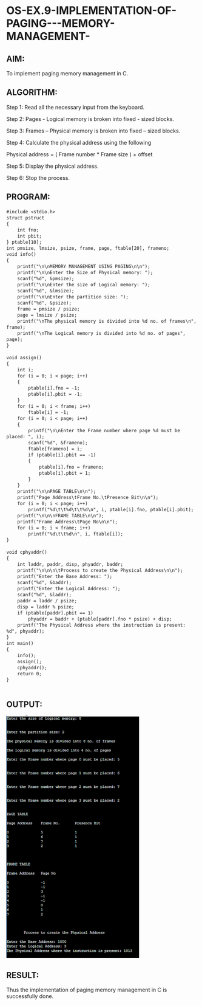# OS-EX.9-IMPLEMENTATION-OF-PAGING---MEMORY-MANAGEMENT-

## AIM:
To implement paging memory management in C.

## ALGORITHM:
Step 1: Read all the necessary input from the keyboard.

Step 2: Pages - Logical memory is broken into fixed - sized blocks.

Step 3: Frames – Physical memory is broken into fixed – sized blocks.

Step 4: Calculate the physical address using the following

Physical address = ( Frame number * Frame size ) + offset

Step 5: Display the physical address.

Step 6: Stop the process.
## PROGRAM:
~~~
#include <stdio.h>
struct pstruct
{
    int fno;
    int pbit;
} ptable[10];
int pmsize, lmsize, psize, frame, page, ftable[20], frameno;
void info()
{
    printf("\n\nMEMORY MANAGEMENT USING PAGING\n\n");
    printf("\n\nEnter the Size of Physical memory: ");
    scanf("%d", &pmsize);
    printf("\n\nEnter the size of Logical memory: ");
    scanf("%d", &lmsize);
    printf("\n\nEnter the partition size: ");
    scanf("%d", &psize);
    frame = pmsize / psize;
    page = lmsize / psize;
    printf("\nThe physical memory is divided into %d no. of frames\n", frame);
    printf("\nThe Logical memory is divided into %d no. of pages", page);
}

void assign()
{
    int i;
    for (i = 0; i < page; i++)
    {
        ptable[i].fno = -1;
        ptable[i].pbit = -1;
    }
    for (i = 0; i < frame; i++)
        ftable[i] = -1;
    for (i = 0; i < page; i++)
    {
        printf("\n\nEnter the Frame number where page %d must be placed: ", i);
        scanf("%d", &frameno);
        ftable[frameno] = i;
        if (ptable[i].pbit == -1)
        {
            ptable[i].fno = frameno;
            ptable[i].pbit = 1;
        }
    }
    printf("\n\nPAGE TABLE\n\n");
    printf("Page Address\tFrame No.\tPresence Bit\n\n");
    for (i = 0; i < page; i++)
        printf("%d\t\t%d\t\t%d\n", i, ptable[i].fno, ptable[i].pbit);
    printf("\n\n\nFRAME TABLE\n\n");
    printf("Frame Address\tPage No\n\n");
    for (i = 0; i < frame; i++)
        printf("%d\t\t%d\n", i, ftable[i]);
}

void cphyaddr()
{
    int laddr, paddr, disp, phyaddr, baddr;
    printf("\n\n\n\tProcess to create the Physical Address\n\n");
    printf("Enter the Base Address: ");
    scanf("%d", &baddr);
    printf("Enter the Logical Address: ");
    scanf("%d", &laddr);
    paddr = laddr / psize;
    disp = laddr % psize;
    if (ptable[paddr].pbit == 1)
        phyaddr = baddr + (ptable[paddr].fno * psize) + disp;
    printf("The Physical Address where the instruction is present: %d", phyaddr);
}
int main()
{
    info();
    assign();
    cphyaddr();
    return 0;
}


~~~
## OUTPUT:
![p](a.png)
## RESULT:
Thus the implementation of paging memory management in C is successfully done.


